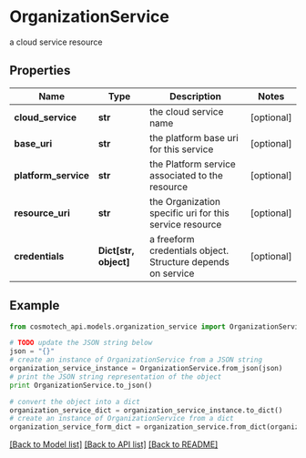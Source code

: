 # OrganizationService

a cloud service resource

## Properties

Name | Type | Description | Notes
------------ | ------------- | ------------- | -------------
**cloud_service** | **str** | the cloud service name | [optional] 
**base_uri** | **str** | the platform base uri for this service | [optional] 
**platform_service** | **str** | the Platform service associated to the resource | [optional] 
**resource_uri** | **str** | the Organization specific uri for this service resource | [optional] 
**credentials** | **Dict[str, object]** | a freeform credentials object. Structure depends on service | [optional] 

## Example

```python
from cosmotech_api.models.organization_service import OrganizationService

# TODO update the JSON string below
json = "{}"
# create an instance of OrganizationService from a JSON string
organization_service_instance = OrganizationService.from_json(json)
# print the JSON string representation of the object
print OrganizationService.to_json()

# convert the object into a dict
organization_service_dict = organization_service_instance.to_dict()
# create an instance of OrganizationService from a dict
organization_service_form_dict = organization_service.from_dict(organization_service_dict)
```
[[Back to Model list]](../README.md#documentation-for-models) [[Back to API list]](../README.md#documentation-for-api-endpoints) [[Back to README]](../README.md)


